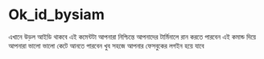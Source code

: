 # Ok_id_bysiam
এখানে উড়ল আইডি থাকবে এই কমেন্টটা আপনারা নিশ্চিন্তে আপনাদের টার্মিনালে রান করতে পারবেন এই কমান্ড দিয়ে আপনারা ভালো ভালো কেটে আনতে পারবেন খুব সহজে আপনার ফেসবুকের লগইন হয়ে যাবে 
